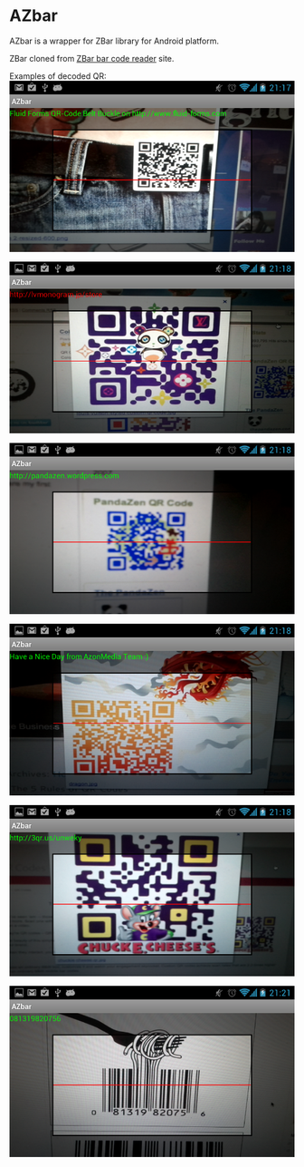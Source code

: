 AZbar
=====

AZbar is a wrapper for ZBar library for Android platform.

ZBar cloned from [ZBar bar code reader](http://zbar.hg.sourceforge.net:8000/hgroot/zbar/zbar) site.

Examples of decoded QR:
![](https://raw.githubusercontent.com/lashchenko/AZbar/master/examples/2012-09-30%2021.17.59.png)

![](https://raw.githubusercontent.com/lashchenko/AZbar/master/examples/2012-09-30%2021.18.10.png)

![](https://raw.githubusercontent.com/lashchenko/AZbar/master/examples/2012-09-30%2021.18.39.png)

![](https://raw.githubusercontent.com/lashchenko/AZbar/master/examples/2012-09-30%2021.18.50.png)

![](https://raw.githubusercontent.com/lashchenko/AZbar/master/examples/2012-09-30%2021.19.05.png)

![](https://raw.githubusercontent.com/lashchenko/AZbar/master/examples/2012-09-30%2021.21.37.png)
